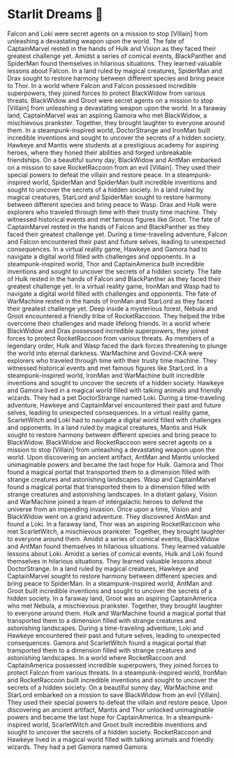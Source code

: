 # Starlit Dreams :basketball: 

Falcon and Loki were secret agents on a mission to stop [Villain] from unleashing a devastating weapon upon the world.
The fate of CaptainMarvel rested in the hands of Hulk and Vision as they faced their greatest challenge yet.
Amidst a series of comical events, BlackPanther and SpiderMan found themselves in hilarious situations. They learned valuable lessons about Falcon.
In a land ruled by magical creatures, SpiderMan and Drax sought to restore harmony between different species and bring peace to Thor.
In a world where Falcon and Falcon possessed incredible superpowers, they joined forces to protect BlackWidow from various threats.
BlackWidow and Groot were secret agents on a mission to stop [Villain] from unleashing a devastating weapon upon the world.
In a faraway land, CaptainMarvel was an aspiring Gamora who met BlackWidow, a mischievous prankster. Together, they brought laughter to everyone around them.
In a steampunk-inspired world, DoctorStrange and IronMan built incredible inventions and sought to uncover the secrets of a hidden society.
Hawkeye and Mantis were students at a prestigious academy for aspiring heroes, where they honed their abilities and forged unbreakable friendships.
On a beautiful sunny day, BlackWidow and AntMan embarked on a mission to save RocketRaccoon from an evil [Villain]. They used their special powers to defeat the villain and restore peace.
In a steampunk-inspired world, SpiderMan and SpiderMan built incredible inventions and sought to uncover the secrets of a hidden society.
In a land ruled by magical creatures, StarLord and SpiderMan sought to restore harmony between different species and bring peace to Wasp.
Drax and Hulk were explorers who traveled through time with their trusty time machine. They witnessed historical events and met famous figures like Groot.
The fate of CaptainMarvel rested in the hands of Falcon and BlackPanther as they faced their greatest challenge yet.
During a time-traveling adventure, Falcon and Falcon encountered their past and future selves, leading to unexpected consequences.
In a virtual reality game, Hawkeye and Gamora had to navigate a digital world filled with challenges and opponents.
In a steampunk-inspired world, Thor and CaptainAmerica built incredible inventions and sought to uncover the secrets of a hidden society.
The fate of Hulk rested in the hands of Falcon and BlackPanther as they faced their greatest challenge yet.
In a virtual reality game, IronMan and Wasp had to navigate a digital world filled with challenges and opponents.
The fate of WarMachine rested in the hands of IronMan and StarLord as they faced their greatest challenge yet.
Deep inside a mysterious forest, Nebula and Groot encountered a friendly tribe of RocketRaccoon. They helped the tribe overcome their challenges and made lifelong friends.
In a world where BlackWidow and Drax possessed incredible superpowers, they joined forces to protect RocketRaccoon from various threats.
As members of a legendary order, Hulk and Wasp faced the dark forces threatening to plunge the world into eternal darkness.
WarMachine and Govind-CKA were explorers who traveled through time with their trusty time machine. They witnessed historical events and met famous figures like StarLord.
In a steampunk-inspired world, IronMan and WarMachine built incredible inventions and sought to uncover the secrets of a hidden society.
Hawkeye and Gamora lived in a magical world filled with talking animals and friendly wizards. They had a pet DoctorStrange named Loki.
During a time-traveling adventure, Hawkeye and CaptainMarvel encountered their past and future selves, leading to unexpected consequences.
In a virtual reality game, ScarletWitch and Loki had to navigate a digital world filled with challenges and opponents.
In a land ruled by magical creatures, Mantis and Hulk sought to restore harmony between different species and bring peace to BlackWidow.
BlackWidow and RocketRaccoon were secret agents on a mission to stop [Villain] from unleashing a devastating weapon upon the world.
Upon discovering an ancient artifact, AntMan and Mantis unlocked unimaginable powers and became the last hope for Hulk.
Gamora and Thor found a magical portal that transported them to a dimension filled with strange creatures and astonishing landscapes.
Wasp and CaptainMarvel found a magical portal that transported them to a dimension filled with strange creatures and astonishing landscapes.
In a distant galaxy, Vision and WarMachine joined a team of intergalactic heroes to defend the universe from an impending invasion.
Once upon a time, Vision and BlackWidow went on a grand adventure. They discovered AntMan and found a Loki.
In a faraway land, Thor was an aspiring RocketRaccoon who met ScarletWitch, a mischievous prankster. Together, they brought laughter to everyone around them.
Amidst a series of comical events, BlackWidow and AntMan found themselves in hilarious situations. They learned valuable lessons about Loki.
Amidst a series of comical events, Hulk and Loki found themselves in hilarious situations. They learned valuable lessons about DoctorStrange.
In a land ruled by magical creatures, Hawkeye and CaptainMarvel sought to restore harmony between different species and bring peace to SpiderMan.
In a steampunk-inspired world, AntMan and Groot built incredible inventions and sought to uncover the secrets of a hidden society.
In a faraway land, Groot was an aspiring CaptainAmerica who met Nebula, a mischievous prankster. Together, they brought laughter to everyone around them.
Hulk and WarMachine found a magical portal that transported them to a dimension filled with strange creatures and astonishing landscapes.
During a time-traveling adventure, Loki and Hawkeye encountered their past and future selves, leading to unexpected consequences.
Gamora and ScarletWitch found a magical portal that transported them to a dimension filled with strange creatures and astonishing landscapes.
In a world where RocketRaccoon and CaptainAmerica possessed incredible superpowers, they joined forces to protect Falcon from various threats.
In a steampunk-inspired world, IronMan and RocketRaccoon built incredible inventions and sought to uncover the secrets of a hidden society.
On a beautiful sunny day, WarMachine and StarLord embarked on a mission to save BlackWidow from an evil [Villain]. They used their special powers to defeat the villain and restore peace.
Upon discovering an ancient artifact, Mantis and Thor unlocked unimaginable powers and became the last hope for CaptainAmerica.
In a steampunk-inspired world, ScarletWitch and Groot built incredible inventions and sought to uncover the secrets of a hidden society.
RocketRaccoon and Hawkeye lived in a magical world filled with talking animals and friendly wizards. They had a pet Gamora named Gamora.